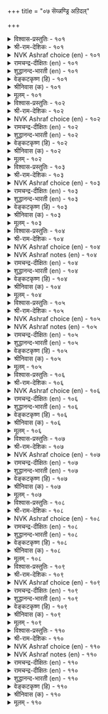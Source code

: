+++
title = "०७ सॆय्न्नण्ड्रि अऱिदल्"

+++


<details><summary>विश्वास-प्रस्तुतिः - १०१</summary>

सॆय्यामल् सॆय्द उदविक्कु वैयगमुम्  
वानगमुम् आट्रल् अरिदु।      १०१
</details>

<details><summary>श्री-राम-देशिकः - १०१</summary>

अस्माभिरकृते साह्ये यस्तु साह्यं करोति नः ।  
लोकद्वयप्रदानेऽपि तस्य नास्ति प्रतिक्रिया ॥ १०१॥
</details>

<details><summary>NVK Ashraf choice (en) - १०१</summary>

०१०१
Neither earth nor heaven can truly repay
Spontaneous aid.
(P.S. Sundaram)
</details>

<details><summary>रामचन्द्र-दीक्षितः (en) - १०१</summary>

101\. ceyyāmal ceyta utavikku vaiyakamum  
vāṉakamum āṟṟal aritu.

101\. For the help rendered expecting no return even earth and heaven will prove no recompense.  
</details>

<details><summary>शुद्धानन्द-भारती (en) - १०१</summary>

1\. செய்யாமற் செய்த உதவிக்கு வையகமும்  
வானகமும் ஆற்ற லரிது  
Unhelped in turn good help given  
Exceeds in worth earth and heaven.         101  
</details>

<details><summary>वेङ्कटकृष्ण (हि) - १०१</summary>

101
उपकृत हुए बिना करे, यदि कोइ उपकार ।  
दे कर भू सुर-लोक भी, मुक्त न हो आभार ॥
</details>

<details><summary>श्रीनिवास (क) - १०१</summary>

101. बेरॊब्बरिन्द नमगॆ उपकारवागदिद्दरू नावु अवरिगॆ माडिद उपकारक्कॆ, भूलोकवागलि देवलोकवागली प्रतियागि बॆलॆ कट्टलु साध्यविल्ल.

</details>

<details><summary>मूलम् - १०१</summary>

सॆय्यामल् सॆय्द उदविक्कु वैयगमुम्  
वानगमुम् आट्रल् अरिदु।      १०१
</details>

<details><summary>विश्वास-प्रस्तुतिः - १०२</summary>

कालत्ति नाऱ्चॆय्द नण्ड्रि सिऱिदॆनिनुम्  
ञालत्तिन् माणप् पॆरिदु।      १०२
</details>

<details><summary>श्री-राम-देशिकः - १०२</summary>

समये रचितं साह्यं स्वल्पं स्यात् परिमाणत्ः ।  
तदेव कालमेदेन् महत् स्याद् भुवनादपि ॥ १०२॥
</details>

<details><summary>NVK Ashraf choice (en) - १०२</summary>

०१०२
A timely help, though small,
Is of greater value than all the earth.
(S.M. Diaz)
</details>

<details><summary>रामचन्द्र-दीक्षितः (en) - १०२</summary>

102\. kālattiṉāl ceyta naṉṟi ciṟitu eṉiṉum,  
ñālattiṉ māṇap peritu.

102\. A help timely, though small, transcends the world.  
</details>

<details><summary>शुद्धानन्द-भारती (en) - १०२</summary>

2\. காலத்தி னாற்செய்த நன்றி சிறிதெனினும்  
ஞாலத்தின் மாணப் பெரிது.  
A help rendered in hour of need  
Though small is greater than the world.         102  
</details>

<details><summary>वेङ्कटकृष्ण (हि) - १०२</summary>

102
अति संकट के समय पर, किया गया उपकार ।  
भू से अधिक महान है, यद्यपि अल्पाकार ॥
</details>

<details><summary>श्रीनिवास (क) - १०२</summary>

102. सकालदल्लि माडिद उपकार किरिदागिद्दरू ई लोकद विस्तारक्किन्त मिगिलागि हिरिदॆनिसिकॊळ्ळुत्तदॆ.

</details>

<details><summary>मूलम् - १०२</summary>

कालत्ति नाऱ्चॆय्द नण्ड्रि सिऱिदॆनिनुम्  
ञालत्तिन् माणप् पॆरिदु।      १०२
</details>

<details><summary>विश्वास-प्रस्तुतिः - १०३</summary>

पयन्दूक्कार् सॆय्द उदवि नयन्दूक्किन्  
नन्मै कडलिन् पॆरिदु।      १०३
</details>

<details><summary>श्री-राम-देशिकः - १०३</summary>

अनालोच्य प्रतिफलं साह्यं प्रेम्णा विनिर्मितम् ।  
विमृष्ट सत् समुद्रादप्यधिकं स्यान्न संशयः ॥ १०३॥
</details>

<details><summary>NVK Ashraf choice (en) - १०३</summary>

०१०३
The help given without weighing the return,
When weighed, outweighs the sea.
( Shuddhananda Bharatiar), (N.V.K. Ashraf)
</details>

<details><summary>रामचन्द्र-दीक्षितः (en) - १०३</summary>

103\. payaṉ tūkkār ceyta utavi nayaṉ tūkkiṉ,  
naṉmai kaṭaliṉ peritu.

103\. Help done expecting no return, if weighed will be vaster than the sea.  
</details>

<details><summary>शुद्धानन्द-भारती (en) - १०३</summary>

3\. பயன்தூக்கார் செய்த உதவி நயன்தூக்கின்  
நன்மை கடலிற் பெரிது  
Help rendered without weighing fruits  
Outweighs the sea in grand effects.         103  
</details>

<details><summary>वेङ्कटकृष्ण (हि) - १०३</summary>

103
स्वार्थरहित कृत मदद का, यदि गुण आंका जाय ।  
उदधि-बड़ाई से बड़ा, वह गुण माना जाय ॥
</details>

<details><summary>श्रीनिवास (क) - १०३</summary>

103. फलवनळॆयदॆ माडिद उपकारद भावनॆयन्नु अळॆदरॆ, अदु कडलिगिन्त हिरिदागुत्तदॆ.

</details>

<details><summary>मूलम् - १०३</summary>

पयन्दूक्कार् सॆय्द उदवि नयन्दूक्किन्  
नन्मै कडलिन् पॆरिदु।      १०३
</details>

<details><summary>विश्वास-प्रस्तुतिः - १०४</summary>

तिनैत्तुणै नण्ड्रि सॆयिनुम् पनैत्तुणैयाक्  
कॊळ्वर् पयन्दॆरि वार्।      १०४
</details>

<details><summary>श्री-राम-देशिकः - १०४</summary>

स्वल्पं यवसं साह्यं विमृश्य बहु लाभदम् ।  
तालवृक्षादपि महत् तन्मन्यन्ते नरोत्तमाः ॥ १०४॥
</details>

<details><summary>NVK Ashraf choice (en) - १०४</summary>

०१०४
To the discerning even millet of aid
Is as big as a palm tree. *
(P.S. Sundaram)
</details>

<details><summary>NVK Ashraf notes (en) - १०४</summary>

१०४. Compare with couplets ४३३ & १२८२ for the use of same similes “Millet” and “Palm tree”. “To those ashamed of wrong doings, even millet of fault is as big as a palm-tree” and “Where love is as large as a palm tree, even millet of sulk is misplaced”.
</details>

<details><summary>रामचन्द्र-दीक्षितः (en) - १०४</summary>

104\. tiṉait tuṇai naṉṟi ceyiṉum, paṉait tuṇaiyāk  
koḷvar-payaṉ terivār.

104\. Small as millet is the help given, the wise hold it as big as a palmyra fruit.  
</details>

<details><summary>शुद्धानन्द-भारती (en) - १०४</summary>

4\. தினைத்துணை நன்றி செயினும் பனைத்துணையாக்  
கொள்வர் பயன்தெரி வார்.  
Help given though millet- small  
Knowers count its good palm- tree tall.         104  
</details>

<details><summary>वेङ्कटकृष्ण (हि) - १०४</summary>

104
उपकृति तिल भर ही हुई, तो भी उसे सुजान ।  
मानें ऊँचे ताड़ सम, सुफल इसी में जान ॥
</details>

<details><summary>श्रीनिवास (क) - १०४</summary>

104. ऒन्दु सण्ण तॆनॆयष्टु उपकारवॆसगिदरू अदर फलवन्नरितवरु अदन्नु हनॆमरदष्टु दॊड्डदागि भाविसुत्तारॆ.

</details>

<details><summary>मूलम् - १०४</summary>

तिनैत्तुणै नण्ड्रि सॆयिनुम् पनैत्तुणैयाक्  
कॊळ्वर् पयन्दॆरि वार्।      १०४
</details>

<details><summary>विश्वास-प्रस्तुतिः - १०५</summary>

उदवि वरैत्तण्ड्रु उदवि उदवि  
सॆयप्पट्टार् साल्बिन् वरैत्तु।      १०५
</details>

<details><summary>श्री-राम-देशिकः - १०५</summary>

कृते च प्रतिकर्तव्यं स्वीयशक्तयनुसारतः ।  
प्राप्तलाभानुसारेण प्रतिकारो विगह्र्यते ॥ १०५॥
</details>

<details><summary>NVK Ashraf choice (en) - १०५</summary>

०१०५
Not according to the aid but its receiver
Is its recompense determined.
(P.S. Sundaram)
</details>

<details><summary>NVK Ashraf notes (en) - १०५</summary>

१०५. Compare with ८७. "The gains of hospitality cannot be reckoned. Their worth depends on the guest" - (P.S. Sundaram)
</details>

<details><summary>रामचन्द्र-दीक्षितः (en) - १०५</summary>

105\. utavi varaittu aṉṟu, utavi; utavi  
ceyappaṭṭār cālpiṉ varaittu.

105\. Help rendered is not in terms of the return but its value depends on the receiver.  
</details>

<details><summary>शुद्धानन्द-भारती (en) - १०५</summary>

5\. உதவி வரைத்தன்று உதவி: உதவி  
செயப்பட்டார் சால்பின் வரைத்து  
A help is not the help's measure  
It is gainer's worth and pleasure.         105  
</details>

<details><summary>वेङ्कटकृष्ण (हि) - १०५</summary>

105
सीमित नहिं, उपकार तक, प्रत्युपकार- प्रमाण ।  
जितनी उपकृत-योग्यता, उतना उसका मान ॥
</details>

<details><summary>श्रीनिवास (क) - १०५</summary>

105. उपकारक्कागि प्रति उपकार माडुवुदु उपकारवॆनिसुवुदिल्ल; उपकार हॊन्दिदवर अर्हतॆये उपकारवन्नु अळॆयुव मानदण्ड

</details>

<details><summary>मूलम् - १०५</summary>

उदवि वरैत्तण्ड्रु उदवि उदवि  
सॆयप्पट्टार् साल्बिन् वरैत्तु।      १०५
</details>

<details><summary>विश्वास-प्रस्तुतिः - १०६</summary>

मऱवऱ्क मासट्रार् केण्मै तुऱवऱ्क  
तुन्बत्तुळ् तुप्पायार् नट्पु।      १०६
</details>

<details><summary>श्री-राम-देशिकः - १०६</summary>

ज्ञानाचारसमेयानां सम्बन्धं नैव विस्मरेत् ।  
आपत्सहायभूतनां मैत्रीं नैव परित्यजेत् ॥ १०६॥
</details>

<details><summary>NVK Ashraf choice (en) - १०६</summary>

०१०६
Forget not the friendship of the pure,
Nor forsake friends who supported in trouble. *
(V.V.S. Aiyar)
</details>

<details><summary>रामचन्द्र-दीक्षितः (en) - १०६</summary>

106\. maṟavaṟka, mācu aṟṟār kēṇmai! tuṟavaṟka,  
tuṉpattuḷ tuppu āyār naṭpu!.

106\. Forget not the companionship of the pure of heart. Give up not the friendship of those who have stood by you in hour of sorrow.  
</details>

<details><summary>शुद्धानन्द-भारती (en) - १०६</summary>

6\. மறவற்க மாசற்றார் கேண்மை: துறவற்க  
துன்பத்துள் துப்பாயார் நட்பு  
Forget not friendship of the pure  
Forsake not timely helpers sure.         106  
</details>

<details><summary>वेङ्कटकृष्ण (हि) - १०६</summary>

106
निर्दोषों की मित्रता, कभी न जाना भूल ।  
आपद-बंधु स्नेह को, कभी न तजना भूल ॥
</details>

<details><summary>श्रीनिवास (क) - १०६</summary>

106. कुन्दिल्लदवर गॆळॆतनवन्नु मरॆयलागदु, कष्टकालदल्लि नॆरवादवरनण्टन्नु तॊरॆयलागदु.

</details>

<details><summary>मूलम् - १०६</summary>

मऱवऱ्क मासट्रार् केण्मै तुऱवऱ्क  
तुन्बत्तुळ् तुप्पायार् नट्पु।      १०६
</details>

<details><summary>विश्वास-प्रस्तुतिः - १०७</summary>

ऎऴुमै ऎऴुबिऱप्पुम् उळ्ळुवर् तङ्गण्  
विऴुमन् दुडैत्तवर् नट्पु।      १०७
</details>

<details><summary>श्री-राम-देशिकः - १०७</summary>

कष्टकाले समायाते उपकुर्वन्ति ये नराः ।  
सन्तः स्मरन्ति तन्मैत्रीं सप्तसप्तसु जन्मसु ॥ १०७॥
</details>

<details><summary>NVK Ashraf choice (en) - १०७</summary>

०१०७
The good remember through all seven births
The friends who wiped their tears.
(P.S. Sundaram)
</details>

<details><summary>रामचन्द्र-दीक्षितः (en) - १०७</summary>

107\. eḻumai eḻu piṟappum uḷḷuvar-tamkaṇ  
viḻumam tuṭaittavar naṭpu.

107\. The good remember with gratitude, all through seven births, the friendship of those who have wiped out their suffering.  
</details>

<details><summary>शुद्धानन्द-भारती (en) - १०७</summary>

7\. எழுமை எழுபிறப்பும் உள்ளுவர் தங்கண்  
விழுமம் துடைத்தவர் நட்பு  
Through sevenfold births, in memory fares  
The willing friend who wiped one's tears.         107  
</details>

<details><summary>वेङ्कटकृष्ण (हि) - १०७</summary>

107
जिसने दुःख मिटा दिया, उसका स्नेह स्वभाव ।  
सात जन्म तक भी स्मरण, करते महानुभाव ॥
</details>

<details><summary>श्रीनिवास (क) - १०७</summary>

107. तम्म दुःखगळन्नु दूरमाडलु नॆरवु नीडिदवर स्नेहवन्नु एळेळु जन्मगळल्लू नॆनॆयुवरु.

</details>

<details><summary>मूलम् - १०७</summary>

ऎऴुमै ऎऴुबिऱप्पुम् उळ्ळुवर् तङ्गण्  
विऴुमन् दुडैत्तवर् नट्पु।      १०७
</details>

<details><summary>विश्वास-प्रस्तुतिः - १०८</summary>

नण्ड्रि मऱप्पदु नण्ड्रण्ड्रु नण्ड्रल्लदु  
अण्ड्रे मऱप्पदु नण्ड्रु।      १०८
</details>

<details><summary>श्री-राम-देशिकः - १०८</summary>

कृतानामुपकाराणामधर्मे विस्मृतिर्भवेत् ।  
विस्मृतिस्त्वपकाराणां सद्यो धर्मः स कथ्यते ॥ १०८॥
</details>

<details><summary>NVK Ashraf choice (en) - १०८</summary>

०१०८
To forget a good turn is not good, and good it is
To forget at once what isn't good.
(P.S. Sundaram)
</details>

<details><summary>रामचन्द्र-दीक्षितः (en) - १०८</summary>

108\. naṉṟi maṟappatu naṉṟu aṉṟu; naṉṟu allatu  
aṉṟē maṟappatu naṉṟu.

108\. It is not good to forget the benefit received; but it is good to forget then and there the injury done by another.  
</details>

<details><summary>शुद्धानन्द-भारती (en) - १०८</summary>

8\. நன்றி மறப்பது நன்றன்று: நன்றல்லது  
அன்றே மறப்பது நன்று.  
To forget good turns is not good  
Good it is over wrong not to brood.         108  
</details>

<details><summary>वेङ्कटकृष्ण (हि) - १०८</summary>

108
भला नहीं है भूलना, जो भी हो उपकार ।  
भला यही झट भूलना, कोई भी अपकार ॥
</details>

<details><summary>श्रीनिवास (क) - १०८</summary>

108. माडिद उपकारवन्नु मरॆयुवुदु ऒळितल्ल(धर्मवल्ल) ; उपकारवल्लदुदन्नु (अपकार) अन्दे मरॆयुवदु लेसु.

</details>

<details><summary>मूलम् - १०८</summary>

नण्ड्रि मऱप्पदु नण्ड्रण्ड्रु नण्ड्रल्लदु  
अण्ड्रे मऱप्पदु नण्ड्रु।      १०८
</details>

<details><summary>विश्वास-प्रस्तुतिः - १०९</summary>

कॊण्ड्रन्न इन्ना सॆयिनुम् अवर्सॆय्द  
ऒण्ड्रुनण्ड्रु उळ्ळक् कॆडुम्।      १०९
</details>

<details><summary>श्री-राम-देशिकः - १०९</summary>

उपकृत्य प्रथमतः मरणान्तकरा यदि ।  
उपकारा अपि कृताः लीयन्ते तत्र चैव ते ॥ १०९॥
</details>

<details><summary>NVK Ashraf choice (en) - १०९</summary>

०१०९
Even a deadly hurt is soon effaced,
If one recollects a past good turn.
(S.M. Diaz)
</details>

<details><summary>रामचन्द्र-दीक्षितः (en) - १०९</summary>

109\. koṉṟaṉṉa iṉṉā ceyiṉum, avar ceyta  
oṉṟum naṉṟu uḷḷa,keṭum.

109\. The remembrance of one good act done removes from our mind the sting of a deadly injury.  
</details>

<details><summary>शुद्धानन्द-भारती (en) - १०९</summary>

9\. கொன்றன்ன இன்னா செயினும் அவர்செய்த  
ஒன்றுநன்று உள்ளக் கெடும்  
Let deadly harms be forgotten  
While remembering one good-turn.         109  
</details>

<details><summary>वेङ्कटकृष्ण (हि) - १०९</summary>

109
हत्या सम कोई करे, अगर बड़ी कुछ हानि ।  
उसकी इक उपकार-स्मृति, करे हानि की हानि ॥
</details>

<details><summary>श्रीनिवास (क) - १०९</summary>

109. मुञ्चॆ उपकार माडिदवरु, मुन्दॆ कॊल्लुवन्थ (कडु) कष्टगळन्नु तन्दॊड्डिदरू अवरु हिन्दॆ माडिद ऒन्दे ऒन्दु उपकारवन्नु (ऒळितन्नु) नॆनॆदरॆ साकु. कष्टगळु परिहारवागुत्तदॆ.

</details>

<details><summary>मूलम् - १०९</summary>

कॊण्ड्रन्न इन्ना सॆयिनुम् अवर्सॆय्द  
ऒण्ड्रुनण्ड्रु उळ्ळक् कॆडुम्।      १०९
</details>

<details><summary>विश्वास-प्रस्तुतिः - ११०</summary>

ऎन्नण्ड्रि कॊण्ड्रार्क्कुम् उय्वुण्डाम् उय्विल्लै  
सॆय्न्नण्ड्रि कॊण्ड्र मगऱ्कु।      ११०
</details>

<details><summary>श्री-राम-देशिकः - ११०</summary>

धर्मान्तरविहीनानां विद्यते पापमोचनम् ।  
कृतज्ञताधर्महीने नास्ति वै पापमोक्षणम् ॥ ११०॥
</details>

<details><summary>NVK Ashraf choice (en) - ११०</summary>

०११०
One may slain every goodness and yet escape,
But no escape for one who slain gratitude.
(Satguru Subramuniyaswami)
</details>

<details><summary>NVK Ashraf notes (en) - ११०</summary>

११०. Crisp alternate translation, but not close to original: "All other sins may be redeemed, except ingratitude" - (P.S. Sundaram) 
</details>

<details><summary>रामचन्द्र-दीक्षितः (en) - ११०</summary>

110\. en naṉṟi koṉṟārkkum uyvu uṇṭām; uyvu illai,  
ceynnaṉṟi koṉṟa makaṟku.

110\. There is salvation to those guilty of any other sin; but there is no redemption for the sin of ingratitude.
</details>

<details><summary>रामचन्द्र-दीक्षितः (en) - ११०</summary>

110\. en naṉṟi koṉṟārkkum uyvu uṇṭām; uyvu illai,  
ceynnaṉṟi koṉṟa makaṟku.

110\. There is salvation to those guilty of any other sin; but there is no redemption for the sin of ingratitude.

</details>

<details><summary>शुद्धानन्द-भारती (en) - ११०</summary>

10\. எந்நன்றி கொன்றார்க்கும் உய்வுண்டாம்: உய்வில்லை  
செய்ந்நன்றி கொன்ற மகற்கு  
The virtue-killer may be saved  
Not benefit-killer who is damned.         110  
</details>

<details><summary>वेङ्कटकृष्ण (हि) - ११०</summary>

110
जो भी पातक नर करें, संभव है उद्धार ।  
पर है नहीं कृतघ्न का, संभव ही निस्तार ॥
</details>

<details><summary>श्रीनिवास (क) - ११०</summary>

110. याव अधर्म कॆलसगळन्नु माडिदवरिगू उद्धारद हादियुण्टु. ऒब्बरु माडिद उपकारवन्नु नॆनॆयदॆ अपकार माडुववनिगॆ उद्धारवे इल्ल.
</details>

<details><summary>मूलम् - ११०</summary>

ऎन्नण्ड्रि कॊण्ड्रार्क्कुम् उय्वुण्डाम् उय्विल्लै  
सॆय्न्नण्ड्रि कॊण्ड्र मगऱ्कु।      ११०
</details>

